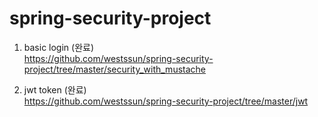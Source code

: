 # spring-security-project
1) basic login (완료)   
https://github.com/westssun/spring-security-project/tree/master/security_with_mustache

2) jwt token (완료)   
https://github.com/westssun/spring-security-project/tree/master/jwt
